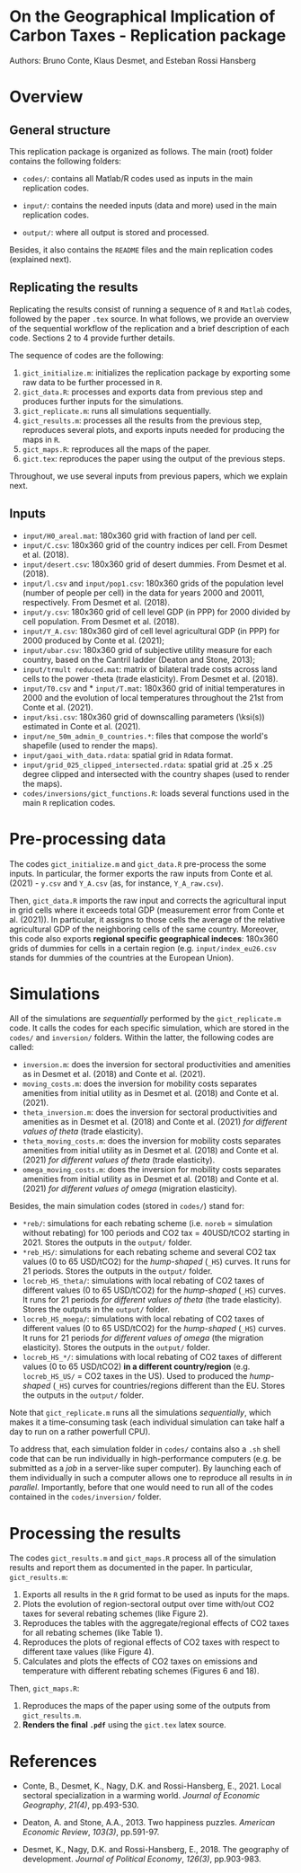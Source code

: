 # On the Geographical Implication of Carbon Taxes - Replication package

Authors: Bruno Conte, Klaus Desmet, and Esteban Rossi Hansberg

# Overview

## General structure

This replication package is organized as follows. The main (root) folder contains the following folders:

* ``codes/``: contains all Matlab/R codes used as inputs in the main replication codes.

* ``input/``: contains the needed inputs (data and more) used in the main replication codes.

* ``output/``: where all output is stored and processed.

Besides, it also contains the ``README`` files and the main replication codes (explained next).

## Replicating the results

Replicating the results consist of running a sequence of ``R`` and ``Matlab`` codes, followed by the paper ``.tex`` source. In what follows, we provide an overview of the sequential workflow of the replication and a brief description of each code. Sections 2 to 4 provide further details.

The sequence of codes are the following:

1. ``gict_initialize.m``: initializes the replication package by exporting some raw data to be further processed in ``R``.
2. ``gict_data.R``: processes and exports data from previous step and produces further inputs for the simulations.
3. ``gict_replicate.m``: runs all simulations sequentially.
4. ``gict_results.m``: processes all the results from the previous step, reproduces several plots, and exports inputs needed for producing the maps in ``R``.
5. ``gict_maps.R``: reproduces all the maps of the paper.
6. ``gict.tex``: reproduces the paper using the output of the previous steps.

Throughout, we use several inputs from previous papers, which we explain next.

## Inputs

* ``input/H0_areal.mat``: 180x360 grid with fraction of land per cell.
* ``input/C.csv``: 180x360 grid of the country indices per cell. From Desmet et al. (2018).
* ``input/desert.csv``: 180x360 grid of desert dummies. From Desmet et al. (2018).
* ``input/l.csv`` and ``input/pop1.csv``: 180x360 grids of the population level (number of people per cell) in the data for years 2000 and 20011, respectively. From Desmet et al. (2018).
* ``input/y.csv``: 180x360 grid of cell level GDP (in PPP) for 2000 divided by cell population. From Desmet et al. (2018).
* ``input/Y_A.csv``: 180x360 gird of cell level agricultural GDP (in PPP) for 2000 produced by Conte et al. (2021);
* ``input/ubar.csv``: 180x360 grid of subjective utility measure for each country, based on the Cantril ladder (Deaton and Stone, 2013);
* ``input/trmult reduced.mat``: matrix of bilateral trade costs across land cells to the power -theta (trade elasticity). From Desmet et al. (2018).
* ``input/T0.csv`` and * ``input/T.mat``: 180x360 grid of initial temperatures in 2000 and the evolution of local temperatures throughout the 21st from Conte et al. (2021).
* ``input/ksi.csv``: 180x360 grid of downscalling parameters (\ksi(s)) estimated in Conte et al. (2021).
* ``input/ne_50m_admin_0_countries.*``: files that compose the world's shapefile (used to render the maps).
* ``input/gaoi_with_data.rdata``: spatial grid in ``R``data format.
* ``input/grid_025_clipped_intersected.rdata``: spatial grid at .25 x .25 degree clipped and intersected with the country shapes (used to render the maps).
* ``codes/inversions/gict_functions.R``: loads several functions used in the main ``R`` replication codes.

# Pre-processing data

The codes ``gict_initialize.m`` and ``gict_data.R`` pre-process the some inputs. In particular, the former exports the raw inputs from Conte et al. (2021) - ``y.csv`` and ``Y_A.csv`` (as, for instance, ``Y_A_raw.csv``).

Then, ``gict_data.R`` imports the raw input and corrects the agricultural input in grid cells where it exceeds total GDP (measurement error from Conte et al. (2021)). In particular, it assigns to those cells the average of the relative agricultural GDP of the neighboring cells of the same country. Moreover, this code also exports **regional specific geographical indeces**: 180x360 grids of dummies for cells in a certain region (e.g. ``input/index_eu26.csv`` stands for dummies of the countries at the European Union).

# Simulations

All of the simulations are *sequentially* performed by the ``gict_replicate.m`` code. It calls the codes for each specific simulation, which are stored in the ``codes/`` and ``inversion/`` folders. Within the latter, the following codes are called:

* ``inversion.m``: does the inversion for sectoral productivities and amenities as in Desmet et al. (2018) and Conte et al. (2021).
* ``moving_costs.m``: does the inversion for mobility costs separates amenities from initial utility as in Desmet et al. (2018) and Conte et al. (2021).
* ``theta_inversion.m``: does the inversion for sectoral productivities and amenities as in Desmet et al. (2018) and Conte et al. (2021) *for different values of theta* (trade elasticity).
* ``theta_moving_costs.m``: does the inversion for mobility costs separates amenities from initial utility as in Desmet et al. (2018) and Conte et al. (2021) *for different values of theta* (trade elasticity).
* ``omega_moving_costs.m``: does the inversion for mobility costs separates amenities from initial utility as in Desmet et al. (2018) and Conte et al. (2021) *for different values of omega* (migration elasticity).

Besides, the main simulation codes (stored in ``codes/``) stand for:

* ``*reb/``: simulations for each rebating scheme (i.e. ``noreb`` = simulation without rebating) for 100 periods and CO2 tax = 40USD/tCO2 starting in 2021. Stores the outputs in the ``output/`` folder.
* ``*reb_HS/``: simulations for each rebating scheme and several CO2 tax values (0 to 65 USD/tCO2) for the *hump-shaped* (``_HS``) curves. It runs for 21 periods. Stores the outputs in the ``output/`` folder.
* ``locreb_HS_theta/``: simulations with local rebating of CO2 taxes of different values (0 to 65 USD/tCO2) for the *hump-shaped* (``_HS``) curves. It runs for 21 periods *for different values of theta* (the trade elasticity). Stores the outputs in the ``output/`` folder.
* ``locreb_HS_moega/``: simulations with local rebating of CO2 taxes of different values (0 to 65 USD/tCO2) for the *hump-shaped* (``_HS``) curves. It runs for 21 periods *for different values of omega* (the migration elasticity). Stores the outputs in the ``output/`` folder.
* ``locreb_HS_*/``: simulations with local rebating of CO2 taxes of different values (0 to 65 USD/tCO2) **in a different country/region** (e.g. ``locreb_HS_US/`` = CO2 taxes in the US). Used to produced the *hump-shaped* (``_HS``) curves for countries/regions different than the EU. Stores the outputs in the ``output/`` folder.

Note that ``gict_replicate.m`` runs all the simulations *sequentially*, which makes it a time-consuming task (each individual simulation can take half a day to run on a rather powerfull CPU).

To address that, each simulation folder in ``codes/`` contains also a ``.sh`` shell code that can be run individually in high-performance computers (e.g. be submitted as a *job* in a server-like super computer). By launching each of them individually in such a computer allows one to reproduce all results in *in parallel*. Importantly, before that one would need to run all of the codes contained in the ``codes/inversion/`` folder.

# Processing the results

The codes ``gict_results.m`` and ``gict_maps.R`` process all of the simulation results and report them as documented in the paper. In particular, ``gict_results.m``:

1. Exports all results in the ``R`` grid format to be used as inputs for the maps.
2. Plots the evolution of region-sectoral output over time with/out CO2 taxes for several rebating schemes (like Figure 2).
3. Reproduces the tables with the aggregate/regional effects of CO2 taxes for all rebating schemes (like Table 1).
4. Reproduces the plots of regional effects of CO2 taxes with respect to different taxe values (like Figure 4).
5. Calculates and plots the effects of CO2 taxes on emissions and temperature with different rebating schemes (Figures 6 and 18).

Then, ``gict_maps.R``:

1. Reproduces the maps of the paper using some of the outputs from ``gict_results.m``.
2. **Renders the final ``.pdf``** using the ``gict.tex`` latex source.

# References

* Conte, B., Desmet, K., Nagy, D.K. and Rossi-Hansberg, E., 2021. Local sectoral specialization in a warming world. *Journal of Economic Geography*, *21(4)*, pp.493-530.

* Deaton, A. and Stone, A.A., 2013. Two happiness puzzles. *American Economic Review*, *103(3)*, pp.591-97.

* Desmet, K., Nagy, D.K. and Rossi-Hansberg, E., 2018. The geography of development. *Journal of Political Economy*, *126(3)*, pp.903-983.

